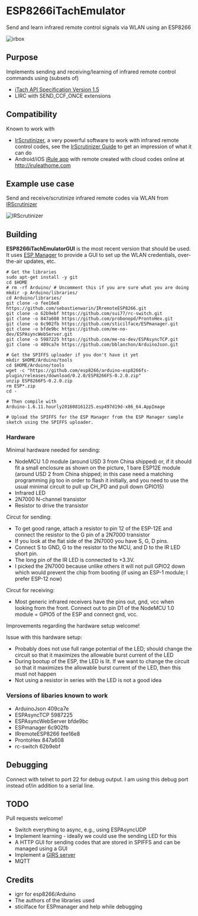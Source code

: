 # ESP8266iTachEmulator

Send and learn infrared remote control signals via WLAN using an ESP8266

![irbox](https://cloud.githubusercontent.com/assets/2480569/17837757/ea087514-67bb-11e6-9638-3812f706d5da.JPG)

## Purpose

Implements sending and receiving/learning of infrared remote control commands using (subsets of)
* [iTach API Specification Version 1.5](http://www.globalcache.com/files/docs/API-iTach.pdf)
* LIRC with SEND_CCF_ONCE extensions

## Compatibility

Known to work with
* [IrScrutinizer](https://github.com/bengtmartensson/harctoolboxbundle/releases), a very powerful software to work with infrared remote control codes, see the [IrScrutinizer Guide](http://www.hifi-remote.com/wiki/index.php?title=IrScrutinizer_Guide) to get an impression of what it can do
* Android/iOS [iRule app](http://iruleathome.com) with remote created with cloud codes online at http://iruleathome.com

## Example use case

Send and receive/scrutinize infrared remote codes via WLAN from [IRScrutinizer](https://github.com/bengtmartensson/harctoolboxbundle)

![IRScrutinizer](http://www.hifi-remote.com/wiki/images/7/77/Irscrutinizer_F9.png)

## Building

**ESP8266iTachEmulatorGUI** is the most recent version that should be used. It uses [ESP Manager](https://github.com/sticilface/ESPmanager) to provide a GUI to set up the WLAN credentials, over-the-air updates, etc.


```
# Get the libraries
sudo apt-get install -y git
cd $HOME
# rm -rf Arduino/ # Uncomment this if you are sure what you are doing
mkdir -p Arduino/libraries/
cd Arduino/libraries/
git clone -o fee16e8 https://github.com/sebastienwarin/IRremoteESP8266.git
git clone -o 62b9ebf https://github.com/sui77/rc-switch.git
git clone -o 847a608 https://github.com/probonopd/ProntoHex.git
git clone -o 6c902fb https://github.com/sticilface/ESPmanager.git
git clone -o bfde9bc https://github.com/me-no-dev/ESPAsyncWebServer.git
git clone -o 5987225 https://github.com/me-no-dev/ESPAsyncTCP.git
git clone -o 409ca7e https://github.com/bblanchon/ArduinoJson.git

# Get the SPIFFS uploader if you don't have it yet
mkdir $HOME/Arduino/tools
cd $HOME/Arduino/tools
wget -c "https://github.com/esp8266/arduino-esp8266fs-plugin/releases/download/0.2.0/ESP8266FS-0.2.0.zip"
unzip ESP8266FS-0.2.0.zip
rm ESP*.zip
cd -

# Then compile with
Arduino-1.6.11.hourly201608161225.esp497d19d-x86_64.AppImage

# Upload the SPIFFS for the ESP Manager from the ESP Manager sample sketch using the SPIFFS uploader.
```

### Hardware

Minimal hardware needed for sending:

* NodeMCU 1.0 module (around USD 3 from China shipped) or, if it should fit a small enclosure as shown on the picture, 1 bare ESP12E module (around USD 2 from China shipped; in this case need a matching programming jig too in order to flash it initially, and you need to use the usual minimal circuit to pull up CH_PD and pull down GPIO15)
* Infrared LED
* 2N7000 N-channel transistor
* Resistor to drive the transistor

Circut for sending:

* To get good range, attach a resistor to pin 12 of the ESP-12E and connect the resistor to the G pin of a 2N7000 transistor
* If you look at the flat side of the 2N7000 you have S, G, D pins.
* Connect S to GND, G to the resistor to the MCU, and D to the IR LED short pin.
* The long pin of the IR LED is connected to +3.3V.
* I picked the 2N7000 because unlike others it will not pull GPIO2 down which would prevent the chip from booting (if using an ESP-1 module; I prefer ESP-12 now)

Circut for receiving:

* Most generic infrared receivers have the pins out, gnd, vcc when looking from the front. Connect out to pin D1 of the NodeMCU 1.0 module = GPIO5 of the ESP and connect gnd, vcc.

Improvements regarding the hardware setup welcome! 

Issue with this hardware setup: 
* Probably does not use full range potential of the LED; should change the circuit so that it maximizes the allowable burst current of the LED
* During bootup of the ESP, the LED is lit. If we want to change the circuit so that it maximizes the allowable burst current of the LED, then this must not happen
* Not using a resistor in series with the LED is not a good idea

### Versions of libaries known to work

* ArduinoJson 409ca7e
* ESPAsyncTCP 5987225
* ESPAsyncWebServer bfde9bc
* ESPmanager 6c902fb
* IRremoteESP8266 fee16e8
* ProntoHex 847a608
* rc-switch 62b9ebf

## Debugging

Connect with telnet to port 22 for debug output. I am using this debug port instead of/in addition to a serial line.

## TODO

Pull requests welcome!

* Switch everything to async, e.g., using ESPAsyncUDP
* Implement learning - ideally we could use the sending LED for this 
* A HTTP GUI for sending codes that are stored in SPIFFS and can be managed using a GUI
* Implement a [GIRS server](https://github.com/bengtmartensson/AGirs/tree/master/src/GirsLite)
* MQTT

## Credits

* igrr for esp8266/Arduino
* The authors of the libraries used
* sticilface for ESPmanager and help while debugging
